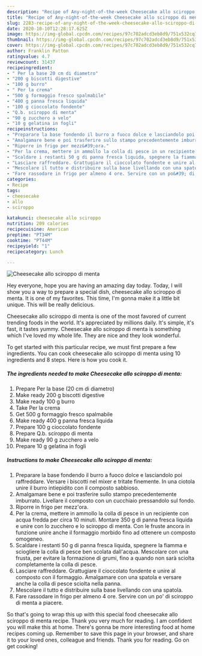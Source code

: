 ```yaml
---
description: "Recipe of Any-night-of-the-week Cheesecake allo sciroppo di menta"
title: "Recipe of Any-night-of-the-week Cheesecake allo sciroppo di menta"
slug: 2283-recipe-of-any-night-of-the-week-cheesecake-allo-sciroppo-di-menta
date: 2020-10-10T12:28:17.625Z
image: https://img-global.cpcdn.com/recipes/97c702adcd3eb8d9/751x532cq70/cheesecake-allo-sciroppo-di-menta-recipe-main-photo.jpg
thumbnail: https://img-global.cpcdn.com/recipes/97c702adcd3eb8d9/751x532cq70/cheesecake-allo-sciroppo-di-menta-recipe-main-photo.jpg
cover: https://img-global.cpcdn.com/recipes/97c702adcd3eb8d9/751x532cq70/cheesecake-allo-sciroppo-di-menta-recipe-main-photo.jpg
author: Franklin Patton
ratingvalue: 4.7
reviewcount: 31437
recipeingredient:
- " Per la base 20 cm di diametro"
- "200 g biscotti digestive"
- "100 g burro"
- " Per la crema"
- "500 g formaggio fresco spalmabile"
- "400 g panna fresca liquida"
- "100 g cioccolato fondente"
- "Q.b. sciroppo di menta"
- "90 g zucchero a velo"
- "10 g gelatina in fogli"
recipeinstructions:
- "Preparare la base fondendo il burro a fuoco dolce e lasciandolo poi raffreddare. Versare i biscotti nel mixer e tritate finemente. In una ciotola unire il burro intiepidito con il composto sabbioso."
- "Amalgamare bene e poi trasferire sullo stampo precedentemente imburrato. Livellare il composto con un cucchiaio pressandolo sul fondo."
- "Riporre in frigo per mezz&#39;ora."
- "Per la crema, mettere in ammollo la colla di pesce in un recipiente con acqua fredda per circa 10 minuti. Montare 350 g di panna fresca liquida e unire con lo zucchero e lo sciroppo di menta. Con le fruste ancora in funzione unire anche il formaggio morbido fino ad ottenere un composto omogeneo."
- "Scaldare i restanti 50 g di panna fresca liquida, spegnere la fiamma e sciogliere la colla di pesce ben scolata dall&#39;acqua. Mescolare con una frusta, per evitare la formazione di grumi, fino a quando non sarà sciolta completamente la colla di pesce."
- "Lasciare raffreddare. Grattugiare il cioccolato fondente e unire al composto con il formaggio. Amalgamare con una spatola e versare anche la colla di pesce sciolta nella panna."
- "Mescolare il tutto e distribuire sulla base livellando con una spatola."
- "Fare rassodare in frigo per almeno 4 ore. Servire con un po&#39; di sciroppo di menta a piacere."
categories:
- Recipe
tags:
- cheesecake
- allo
- sciroppo

katakunci: cheesecake allo sciroppo 
nutrition: 209 calories
recipecuisine: American
preptime: "PT34M"
cooktime: "PT44M"
recipeyield: "1"
recipecategory: Lunch

---
```



![Cheesecake allo sciroppo di menta](https://img-global.cpcdn.com/recipes/97c702adcd3eb8d9/751x532cq70/cheesecake-allo-sciroppo-di-menta-recipe-main-photo.jpg)

Hey everyone, hope you are having an amazing day today. Today, I will show you a way to prepare a special dish, cheesecake allo sciroppo di menta. It is one of my favorites. This time, I'm gonna make it a little bit unique. This will be really delicious.

Cheesecake allo sciroppo di menta is one of the most favored of current trending foods in the world. It's appreciated by millions daily. It's simple, it's fast, it tastes yummy. Cheesecake allo sciroppo di menta is something which I've loved my whole life. They are nice and they look wonderful.




To get started with this particular recipe, we must first prepare a few ingredients. You can cook cheesecake allo sciroppo di menta using 10 ingredients and 8 steps. Here is how you cook it.

<!--inarticleads1-->

##### The ingredients needed to make Cheesecake allo sciroppo di menta:

1. Prepare  Per la base (20 cm di diametro)
1. Make ready 200 g biscotti digestive
1. Make ready 100 g burro
1. Take  Per la crema
1. Get 500 g formaggio fresco spalmabile
1. Make ready 400 g panna fresca liquida
1. Prepare 100 g cioccolato fondente
1. Prepare Q.b. sciroppo di menta
1. Make ready 90 g zucchero a velo
1. Prepare 10 g gelatina in fogli




<!--inarticleads2-->

##### Instructions to make Cheesecake allo sciroppo di menta:

1. Preparare la base fondendo il burro a fuoco dolce e lasciandolo poi raffreddare. Versare i biscotti nel mixer e tritate finemente. In una ciotola unire il burro intiepidito con il composto sabbioso.
1. Amalgamare bene e poi trasferire sullo stampo precedentemente imburrato. Livellare il composto con un cucchiaio pressandolo sul fondo.
1. Riporre in frigo per mezz&#39;ora.
1. Per la crema, mettere in ammollo la colla di pesce in un recipiente con acqua fredda per circa 10 minuti. Montare 350 g di panna fresca liquida e unire con lo zucchero e lo sciroppo di menta. Con le fruste ancora in funzione unire anche il formaggio morbido fino ad ottenere un composto omogeneo.
1. Scaldare i restanti 50 g di panna fresca liquida, spegnere la fiamma e sciogliere la colla di pesce ben scolata dall&#39;acqua. Mescolare con una frusta, per evitare la formazione di grumi, fino a quando non sarà sciolta completamente la colla di pesce.
1. Lasciare raffreddare. Grattugiare il cioccolato fondente e unire al composto con il formaggio. Amalgamare con una spatola e versare anche la colla di pesce sciolta nella panna.
1. Mescolare il tutto e distribuire sulla base livellando con una spatola.
1. Fare rassodare in frigo per almeno 4 ore. Servire con un po&#39; di sciroppo di menta a piacere.




So that's going to wrap this up with this special food cheesecake allo sciroppo di menta recipe. Thank you very much for reading. I am confident you will make this at home. There's gonna be more interesting food at home recipes coming up. Remember to save this page in your browser, and share it to your loved ones, colleague and friends. Thank you for reading. Go on get cooking!
